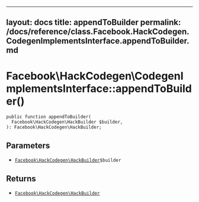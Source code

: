 
***

layout: docs
title: appendToBuilder
permalink: /docs/reference/class.Facebook.HackCodegen.CodegenImplementsInterface.appendToBuilder.md
---







# Facebook\\HackCodegen\\CodegenImplementsInterface::appendToBuilder()




``` Hack
public function appendToBuilder(
  Facebook\HackCodegen\HackBuilder $builder,
): Facebook\HackCodegen\HackBuilder;
```




## Parameters




* [` Facebook\HackCodegen\HackBuilder `](<class.Facebook.HackCodegen.HackBuilder.md>)`` $builder ``




## Returns




- [` Facebook\HackCodegen\HackBuilder `](<class.Facebook.HackCodegen.HackBuilder.md>)